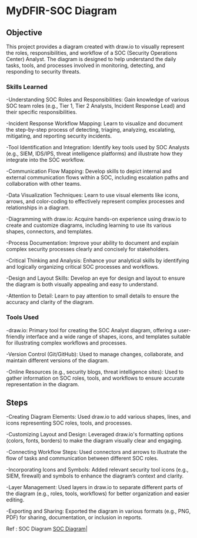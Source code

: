 # MyDFIR-SOC Diagram

## Objective

This project provides a diagram created with draw.io to visually represent the roles, responsibilities, and workflow of a SOC (Security Operations Center) Analyst. The diagram is designed to help understand the daily tasks, tools, and processes involved in monitoring, detecting, and responding to security threats.

### Skills Learned

-Understanding SOC Roles and Responsibilities: Gain knowledge of various SOC team roles (e.g., Tier 1, Tier 2 Analysts, Incident Response Lead) and their specific responsibilities.

-Incident Response Workflow Mapping: Learn to visualize and document the step-by-step process of detecting, triaging, analyzing, escalating, mitigating, and reporting security incidents.

-Tool Identification and Integration: Identify key tools used by SOC Analysts (e.g., SIEM, IDS/IPS, threat intelligence platforms) and illustrate how they integrate into the SOC workflow.

-Communication Flow Mapping: Develop skills to depict internal and external communication flows within a SOC, including escalation paths and collaboration with other teams.

-Data Visualization Techniques: Learn to use visual elements like icons, arrows, and color-coding to effectively represent complex processes and relationships in a diagram.

-Diagramming with draw.io: Acquire hands-on experience using draw.io to create and customize diagrams, including learning to use its various shapes, connectors, and templates.

-Process Documentation: Improve your ability to document and explain complex security processes clearly and concisely for stakeholders.

-Critical Thinking and Analysis: Enhance your analytical skills by identifying and logically organizing critical SOC processes and workflows.

-Design and Layout Skills: Develop an eye for design and layout to ensure the diagram is both visually appealing and easy to understand.

-Attention to Detail: Learn to pay attention to small details to ensure the accuracy and clarity of the diagram.

### Tools Used


-draw.io: Primary tool for creating the SOC Analyst diagram, offering a user-friendly interface and a wide range of shapes, icons, and templates suitable for illustrating complex workflows and processes.

-Version Control (Git/GitHub): Used to manage changes, collaborate, and maintain different versions of the diagram.

-Online Resources (e.g., security blogs, threat intelligence sites): Used to gather information on SOC roles, tools, and workflows to ensure accurate representation in the diagram.

## Steps
-Creating Diagram Elements: Used draw.io to add various shapes, lines, and icons representing SOC roles, tools, and processes.

-Customizing Layout and Design: Leveraged draw.io's formatting options (colors, fonts, borders) to make the diagram visually clear and engaging.

-Connecting Workflow Steps: Used connectors and arrows to illustrate the flow of tasks and communication between different SOC roles.

-Incorporating Icons and Symbols: Added relevant security tool icons (e.g., SIEM, firewall) and symbols to enhance the diagram’s context and clarity.

-Layer Management: Used layers in draw.io to separate different parts of the diagram (e.g., roles, tools, workflows) for better organization and easier editing.

-Exporting and Sharing: Exported the diagram in various formats (e.g., PNG, PDF) for sharing, documentation, or inclusion in reports.


Ref : SOC Diagram
<a href="https://drive.google.com/file/d/1v6WB5gLevy86NMWH5-OPtZEtYlHm2H1a/view?usp=sharing">SOC Diagram</a>|
